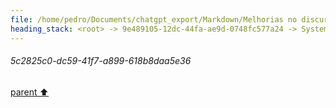 ```yaml
---
file: /home/pedro/Documents/chatgpt_export/Markdown/Melhorias no discurso de formatura.md
heading_stack: <root> -> 9e489105-12dc-44fa-ae9d-0748fc577a24 -> System -> 0e1fb0b2-55a6-43c2-8a71-77a1ab256f13 -> System -> aaa294d2-9a9e-4aa9-80e0-2fdb6ec2fc9c -> User -> 5c2825c0-dc59-41f7-a899-618b8daa5e36
---
```

###### 5c2825c0-dc59-41f7-a899-618b8daa5e36
[parent ⬆️](#aaa294d2-9a9e-4aa9-80e0-2fdb6ec2fc9c)
